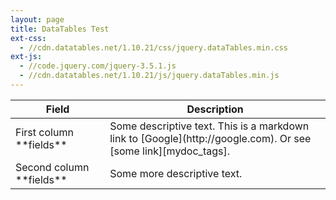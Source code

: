 ```yaml
---
layout: page
title: DataTables Test
ext-css:
  - //cdn.datatables.net/1.10.21/css/jquery.dataTables.min.css
ext-js:
  - //code.jquery.com/jquery-3.5.1.js
  - //cdn.datatables.net/1.10.21/js/jquery.dataTables.min.js
---
```


<table class="display">
<colgroup>
<col width="30%" />
<col width="70%" />
</colgroup>
<thead>
<tr class="header">
<th>Field</th>
<th>Description</th>
</tr>
</thead>
<tbody>
<tr>
<td markdown="span">First column **fields**</td>
<td markdown="span">Some descriptive text. This is a markdown link to [Google](http://google.com). Or see [some link][mydoc_tags].</td>
</tr>
<tr>
<td markdown="span">Second column **fields**</td>
<td markdown="span">Some more descriptive text.
</td>
</tr>
</tbody>
</table>

<script>
$('table.display').DataTable()
</script>
